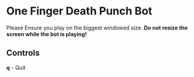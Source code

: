# One Finger Death Punch Bot
Please Ensure you play on the biggest windowed size. **Do not resize the screen while the bot is playing!**

## Controls
**q** - Quit